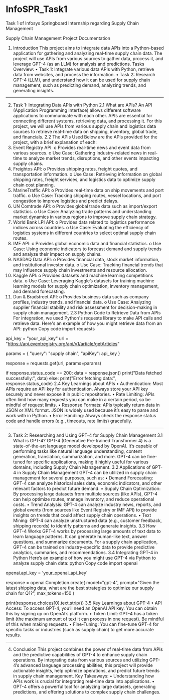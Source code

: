 # InfoSPR_Task1
Task 1 of Infosys Springboard Internship regarding Supply Chain Management 

Supply Chain Management Project Documentation
1. Introduction
This project aims to integrate data APIs into a Python-based application for gathering and analyzing real-time supply chain data. The project will use APIs from various sources to gather data, process it, and leverage GPT-4 (as an LLM) for analysis and predictions.
Tasks Overview:
•	Task 1: Integrate various data APIs with Python, retrieve data from websites, and process the information.
•	Task 2: Research GPT-4 (LLM), and understand how it can be used for supply chain management, such as predicting demand, analyzing trends, and generating insights.
________________________________________
2. Task 1: Integrating Data APIs with Python
2.1 What are APIs?
An API (Application Programming Interface) allows different software applications to communicate with each other. APIs are essential for connecting different systems, retrieving data, and processing it.
For this project, we will use APIs from various supply chain and logistics data sources to retrieve real-time data on shipping, inventory, global trade, and financials.
2.2 The APIs Used
Below are the APIs provided for the project, with a brief explanation of each:
1.	Event Registry API:
o	Provides real-time news and event data from various sources.
o	Use Case: Gathering industry-related news in real-time to analyze market trends, disruptions, and other events impacting supply chains.
2.	Freightos API:
o	Provides shipping rates, freight quotes, and transportation information.
o	Use Case: Retrieving information on global shipping rates, freight services, and logistics data to optimize supply chain cost planning.
3.	MarineTraffic API:
o	Provides real-time data on ship movements and port traffic.
o	Use Case: Tracking shipping routes, vessel locations, and port congestion to improve logistics and predict delays.
4.	UN Comtrade API:
o	Provides global trade data such as import/export statistics.
o	Use Case: Analyzing trade patterns and understanding market dynamics in various regions to improve supply chain strategy.
5.	World Bank LPI API:
o	Provides data related to logistics performance indices across countries.
o	Use Case: Evaluating the efficiency of logistics systems in different countries to select optimal supply chain routes.
6.	IMF API:
o	Provides global economic data and financial statistics.
o	Use Case: Using economic indicators to forecast demand and supply trends and analyze their impact on supply chains.
7.	NASDAQ Data API:
o	Provides financial data, stock market information, and institutional investor data.
o	Use Case: Tracking financial trends that may influence supply chain investments and resource allocation.
8.	Kaggle API:
o	Provides datasets and machine learning competitions data.
o	Use Case: Leveraging Kaggle’s datasets for training machine learning models for supply chain optimization, inventory management, and demand forecasting.
9.	Dun & Bradstreet API:
o	Provides business data such as company profiles, industry trends, and financial data.
o	Use Case: Analyzing supplier financial stability and risk assessment for decision-making in supply chain management.
2.3 Python Code to Retrieve Data from APIs
For integration, we used Python's requests library to make API calls and retrieve data. Here's an example of how you might retrieve data from an API:
python
Copy code
import requests

api_key = "your_api_key"
url = "https://api.eventregistry.org/api/v1/article/getArticles"

params = {
    "query": "supply chain",
    "apiKey": api_key
}

response = requests.get(url, params=params)

if response.status_code == 200:
    data = response.json()
    print("Data fetched successfully:", data)
else:
    print("Error fetching data:", response.status_code)
2.4 Key Learnings about APIs
•	Authentication: Most APIs require an API key for authentication. Always store your API key securely and never expose it in public repositories.
•	Rate Limiting: APIs often limit how many requests you can make in a certain period, so be mindful of request limits.
•	Response Formats: APIs typically return data in JSON or XML format. JSON is widely used because it’s easy to parse and work with in Python.
•	Error Handling: Always check the response status code and handle errors (e.g., timeouts, rate limits) gracefully.
________________________________________
3. Task 2: Researching and Using GPT-4 for Supply Chain Management
3.1 What is GPT-4?
GPT-4 (Generative Pre-trained Transformer 4) is a state-of-the-art language model developed by OpenAI. It’s capable of performing tasks like natural language understanding, content generation, translation, summarization, and more. GPT-4 can be fine-tuned for specific applications, making it highly useful for various domains, including Supply Chain Management.
3.2 Applications of GPT-4 in Supply Chain Management
GPT-4 can be utilized in supply chain management for several purposes, such as:
•	Demand Forecasting: GPT-4 can analyze historical sales data, economic indicators, and other relevant factors to predict future demand.
•	Supply Chain Optimization: By processing large datasets from multiple sources (like APIs), GPT-4 can help optimize routes, manage inventory, and reduce operational costs.
•	Trend Analysis: GPT-4 can analyze industry news, reports, and global events (from sources like Event Registry or IMF API) to provide insights on trends that could affect supply chain operations.
•	Text Mining: GPT-4 can analyze unstructured data (e.g., customer feedback, shipping records) to identify patterns and generate insights.
3.3 How GPT-4 Works
GPT-4 works by processing large amounts of text data to learn language patterns. It can generate human-like text, answer questions, and summarize documents. For a supply chain application, GPT-4 can be trained on industry-specific data to provide predictive analytics, summaries, and recommendations.
3.4 Integrating GPT-4 in Python
Here’s an example of how you might use GPT-4 via Python to analyze supply chain data:
python
Copy code
import openai

openai.api_key = 'your_openai_api_key'

response = openai.Completion.create(
    model="gpt-4",
    prompt="Given the latest shipping data, what are the best strategies to optimize our supply chain for Q1?",
    max_tokens=150
)

print(response.choices[0].text.strip())
3.5 Key Learnings about GPT-4
•	API Access: To access GPT-4, you’ll need an OpenAI API key. You can obtain this by signing up on OpenAI’s platform.
•	Token Limit: GPT-4 has a token limit (the maximum amount of text it can process in one request). Be mindful of this when making requests.
•	Fine-Tuning: You can fine-tune GPT-4 for specific tasks or industries (such as supply chain) to get more accurate results.
________________________________________

4. Conclusion
This project combines the power of real-time data from APIs and the predictive capabilities of GPT-4 to enhance supply chain operations. By integrating data from various sources and utilizing GPT-4’s advanced language processing abilities, this project will provide actionable insights, help optimize operations, and predict future trends in supply chain management.
Key Takeaways:
•	Understanding how APIs work is crucial for integrating real-time data into applications.
•	GPT-4 offers a powerful tool for analyzing large datasets, generating predictions, and offering solutions to complex supply chain challenges.

